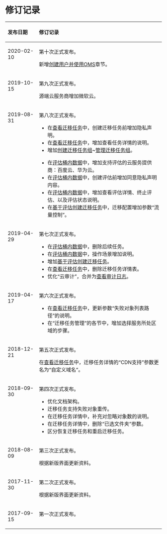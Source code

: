# 修订记录<a name="oms_01_0012"></a>

<a name="table2948310151643"></a>
<table><thead align="left"><tr id="row157629583175"><th class="cellrowborder" valign="top" width="20%" id="mcps1.1.3.1.1"><p id="p1058104412433"><a name="p1058104412433"></a><a name="p1058104412433"></a>发布日期</p>
</th>
<th class="cellrowborder" valign="top" width="80%" id="mcps1.1.3.1.2"><p id="p1558194494318"><a name="p1558194494318"></a><a name="p1558194494318"></a>修订记录</p>
</th>
</tr>
</thead>
<tbody><tr id="row46835520129"><td class="cellrowborder" valign="top" width="20%" headers="mcps1.1.3.1.1 "><p id="p1281010213127"><a name="p1281010213127"></a><a name="p1281010213127"></a>2020-02-10</p>
</td>
<td class="cellrowborder" valign="top" width="80%" headers="mcps1.1.3.1.2 "><p id="p9810132131217"><a name="p9810132131217"></a><a name="p9810132131217"></a>第十次正式发布。</p>
<p id="p5810122141218"><a name="p5810122141218"></a><a name="p5810122141218"></a>新增<a href="创建用户并使用OMS.md">创建用户并使用OMS</a>章节。</p>
</td>
</tr>
<tr id="row127021851172918"><td class="cellrowborder" valign="top" width="20%" headers="mcps1.1.3.1.1 "><p id="p75021346122818"><a name="p75021346122818"></a><a name="p75021346122818"></a>2019-10-15</p>
</td>
<td class="cellrowborder" valign="top" width="80%" headers="mcps1.1.3.1.2 "><p id="p913880132913"><a name="p913880132913"></a><a name="p913880132913"></a>第九次正式发布。</p>
<p id="p13407151120297"><a name="p13407151120297"></a><a name="p13407151120297"></a>源端云服务商增加微软云。</p>
</td>
</tr>
<tr id="row31961744153211"><td class="cellrowborder" valign="top" width="20%" headers="mcps1.1.3.1.1 "><p id="p919784483210"><a name="p919784483210"></a><a name="p919784483210"></a>2019-08-31</p>
</td>
<td class="cellrowborder" valign="top" width="80%" headers="mcps1.1.3.1.2 "><p id="p151971444123216"><a name="p151971444123216"></a><a name="p151971444123216"></a>第八次正式发布。</p>
<a name="ul1112013085616"></a><a name="ul1112013085616"></a><ul id="ul1112013085616"><li>在<a href="查看迁移任务.md">查看迁移任务</a>中，创建迁移任务前增加隐私声明。</li><li>在<a href="查看迁移任务.md">查看迁移任务</a>中，增加查看任务详情的说明。</li><li>增加<a href="创建迁移任务组.md">创建迁移任务组</a>~<a href="管理迁移任务组.md">管理迁移任务组</a>。</li></ul>
<a name="ul389373793712"></a><a name="ul389373793712"></a><ul id="ul389373793712"><li>在<a href="评估桶内数据.md">评估桶内数据</a>中，增加支持评估的云服务提供商：百度云、华为云。</li><li>在<a href="评估桶内数据.md">评估桶内数据</a>中，创建评估前增加同意隐私声明内容。</li><li>在<a href="评估桶内数据.md">评估桶内数据</a>中，增加查看评估详情、终止评估、以及评估状态说明。</li><li>在<a href="基于评估创建迁移任务.md">基于评估创建迁移任务</a>中，迁移配置增加参数“流量控制”。</li></ul>
</td>
</tr>
<tr id="row181625316308"><td class="cellrowborder" valign="top" width="20%" headers="mcps1.1.3.1.1 "><p id="p216210311302"><a name="p216210311302"></a><a name="p216210311302"></a>2019-04-29</p>
</td>
<td class="cellrowborder" valign="top" width="80%" headers="mcps1.1.3.1.2 "><p id="p2162153133015"><a name="p2162153133015"></a><a name="p2162153133015"></a>第七次正式发布。</p>
<a name="ul785262919332"></a><a name="ul785262919332"></a><ul id="ul785262919332"><li>在<a href="评估桶内数据.md">评估桶内数据</a>中，删除后续任务。</li><li>在<a href="评估桶内数据.md">评估桶内数据</a>中，操作场景增加说明。</li><li>增加<a href="基于评估创建迁移任务.md">基于评估创建迁移任务</a>。</li><li>在<a href="查看迁移任务.md">查看迁移任务</a>中，删除迁移任务详情表。</li><li>优化“云审计”，合并为<a href="查看审计日志.md">查看审计日志</a>。</li></ul>
</td>
</tr>
<tr id="row6978165501317"><td class="cellrowborder" valign="top" width="20%" headers="mcps1.1.3.1.1 "><p id="p69791155111320"><a name="p69791155111320"></a><a name="p69791155111320"></a>2019-04-17</p>
</td>
<td class="cellrowborder" valign="top" width="80%" headers="mcps1.1.3.1.2 "><p id="p12979855101310"><a name="p12979855101310"></a><a name="p12979855101310"></a>第六次正式发布。</p>
<a name="ul3286552088"></a><a name="ul3286552088"></a><ul id="ul3286552088"><li>在<a href="查看迁移任务.md">查看迁移任务</a>中，更新参数“失败对象列表路径”的说明。</li><li>在“迁移任务管理”的各节中，增加选择服务所处区域的步骤。</li></ul>
</td>
</tr>
<tr id="row2420114014128"><td class="cellrowborder" valign="top" width="20%" headers="mcps1.1.3.1.1 "><p id="p1421940121216"><a name="p1421940121216"></a><a name="p1421940121216"></a>2018-12-21</p>
</td>
<td class="cellrowborder" valign="top" width="80%" headers="mcps1.1.3.1.2 "><p id="p1142110408124"><a name="p1142110408124"></a><a name="p1142110408124"></a>第五次正式发布。</p>
<p id="p1843513522137"><a name="p1843513522137"></a><a name="p1843513522137"></a>在<a href="查看迁移任务.md">查看迁移任务</a>中，迁移任务详情的“CDN支持”参数更名为“自定义域名”。</p>
</td>
</tr>
<tr id="row7752046115220"><td class="cellrowborder" valign="top" width="20%" headers="mcps1.1.3.1.1 "><p id="p875210468529"><a name="p875210468529"></a><a name="p875210468529"></a>2018-09-30</p>
</td>
<td class="cellrowborder" valign="top" width="80%" headers="mcps1.1.3.1.2 "><p id="p131438719534"><a name="p131438719534"></a><a name="p131438719534"></a>第四次正式发布。</p>
<a name="ul1841757182"></a><a name="ul1841757182"></a><ul id="ul1841757182"><li>优化文档架构。</li><li>迁移任务支持失败对象重传。</li><li>在迁移任务详情中，补充对忽略对象数的说明。</li><li>在迁移任务详情中，删除“已选文件夹”参数。</li><li>区分恢复迁移任务和重启迁移任务。</li></ul>
</td>
</tr>
<tr id="row482813226187"><td class="cellrowborder" valign="top" width="20%" headers="mcps1.1.3.1.1 "><p id="p13829202216182"><a name="p13829202216182"></a><a name="p13829202216182"></a>2018-08-09</p>
</td>
<td class="cellrowborder" valign="top" width="80%" headers="mcps1.1.3.1.2 "><p id="p19829322191818"><a name="p19829322191818"></a><a name="p19829322191818"></a>第三次正式发布。</p>
<p id="p74561224152317"><a name="p74561224152317"></a><a name="p74561224152317"></a>根据新版界面更新资料。</p>
</td>
</tr>
<tr id="row167641558181711"><td class="cellrowborder" valign="top" width="20%" headers="mcps1.1.3.1.1 "><p id="p1976495871710"><a name="p1976495871710"></a><a name="p1976495871710"></a>2017-11-30</p>
</td>
<td class="cellrowborder" valign="top" width="80%" headers="mcps1.1.3.1.2 "><p id="p1976465814175"><a name="p1976465814175"></a><a name="p1976465814175"></a>第二次正式发布。</p>
<p id="p26495313234"><a name="p26495313234"></a><a name="p26495313234"></a>根据新版界面更新资料。</p>
</td>
</tr>
<tr id="row9764125851712"><td class="cellrowborder" valign="top" width="20%" headers="mcps1.1.3.1.1 "><p id="p7764458191717"><a name="p7764458191717"></a><a name="p7764458191717"></a>2017-09-15</p>
</td>
<td class="cellrowborder" valign="top" width="80%" headers="mcps1.1.3.1.2 "><p id="p376415584175"><a name="p376415584175"></a><a name="p376415584175"></a>第一次正式发布。</p>
</td>
</tr>
</tbody>
</table>

